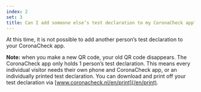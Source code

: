 ```yaml
---
index: 2
set: 3
title: Can I add someone else’s test declaration to my CoronaCheck app?
---
```

At this time, it is not possible to add another person’s test declaration to your CoronaCheck app. 

**Note:** when you make a new QR code, your old QR code disappears. The CoronaCheck app only holds 1 person’s test declaration. This means every individual visitor needs their own phone and CoronaCheck app, or an individually printed test declaration. You can download and print off your test declaration via [www.coronacheck.nl/en/print](/en/print).
